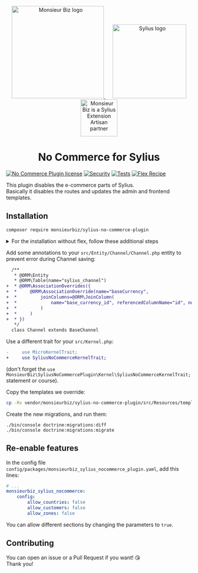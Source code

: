 <p align="center">
    <a href="https://monsieurbiz.com" target="_blank">
        <img src="https://monsieurbiz.com/logo.png" width="250px" alt="Monsieur Biz logo" />
    </a>
    &nbsp;&nbsp;&nbsp;&nbsp;
    <a href="https://monsieurbiz.com/agence-web-experte-sylius" target="_blank">
        <img src="https://demo.sylius.com/assets/shop/img/logo.png" width="200px" alt="Sylius logo" />
    </a>
    <br/>
    <img src="https://monsieurbiz.com/assets/images/sylius_badge_extension-artisan.png" width="100" alt="Monsieur Biz is a Sylius Extension Artisan partner">
</p>

<h1 align="center">No Commerce for Sylius</h1>

[![No Commerce Plugin license](https://img.shields.io/github/license/monsieurbiz/SyliusNoCommercePlugin?public)](https://github.com/monsieurbiz/SyliusNoCommercePlugin/blob/master/LICENSE.txt)
[![Security](https://github.com/monsieurbiz/SyliusNoCommercePlugin/actions/workflows/security.yaml/badge.svg)](https://github.com/monsieurbiz/SyliusNoCommercePlugin/actions/workflows/security.yaml)
[![Tests](https://github.com/monsieurbiz/SyliusNoCommercePlugin/actions/workflows/tests.yaml/badge.svg)](https://github.com/monsieurbiz/SyliusNoCommercePlugin/actions/workflows/tests.yaml)
[![Flex Recipe](https://github.com/monsieurbiz/SyliusNoCommercePlugin/actions/workflows/recipe.yaml/badge.svg)](https://github.com/monsieurbiz/SyliusNoCommercePlugin/actions/workflows/recipe.yaml)

This plugin disables the e-commerce parts of Sylius.  
Basically it disables the routes and updates the admin and frontend templates.

## Installation

```bash
composer require monsieurbiz/sylius-no-commerce-plugin
```

<details><summary>For the installation without flex, follow these additional steps</summary>
<p>

Change your `config/bundles.php` file to add this line for the plugin declaration:
```php
<?php

return [
    //..
    MonsieurBiz\SyliusNoCommercePlugin\MonsieurBizSyliusNoCommercePlugin::class => ['all' => true],
];
```

Then create the config file in `config/packages/monsieurbiz_sylius_nocommerce_plugin.yaml`:

```yaml
imports:
    - { resource: "@MonsieurBizSyliusNoCommercePlugin/Resources/config/config.yaml" }
```

</p>
</details>

Add some annotations to your `src/Entity/Channel/Channel.php` entity to prevent error during Channel saving:

```diff
  /**
   * @ORM\Entity
   * @ORM\Table(name="sylius_channel")
+  * @ORM\AssociationOverrides({
+  *     @ORM\AssociationOverride(name="baseCurrency",
+  *         joinColumns=@ORM\JoinColumn(
+  *             name="base_currency_id", referencedColumnName="id", nullable=true
+  *         )
+  *     )
+  * })
   */
  class Channel extends BaseChannel
```

Use a different trait for your `src/Kernel.php`:

```diff
-     use MicroKernelTrait;
+     use SyliusNoCommerceKernelTrait;
```

(don't forget the `use MonsieurBiz\SyliusNoCommercePlugin\Kernel\SyliusNoCommerceKernelTrait;` statement or course).

Copy the templates we override:

```bash
cp -Rv vendor/monsieurbiz/sylius-no-commerce-plugin/src/Resources/templates/* templates/
```

Create the new migrations, and run them:

```
./bin/console doctrine:migrations:diff
./bin/console doctrine:migrations:migrate
```

## Re-enable features

In the config file `config/packages/monsieurbiz_sylius_nocommerce_plugin.yaml`, add this lines:

```yaml
# ...
monsieurbiz_sylius_nocommerce:
    config:
        allow_countries: false
        allow_customers: false
        allow_zones: false
```

You can allow different sections by changing the parameters to `true`.

## Contributing

You can open an issue or a Pull Request if you want! 😘  
Thank you!
